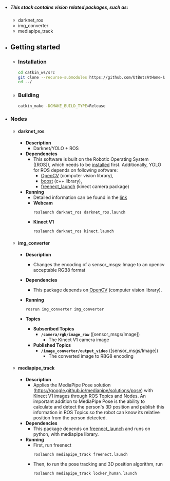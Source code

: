 - ##### This stack contains vision related packages, such as:
    - darknet_ros
    - img_converter
    - mediapipe_track

- ## Getting started
    - ### Installation
        ```bash 
        cd catkin_ws/src
        git clone --recurse-submodules https://github.com/UtBotsAtHome-UTFPR/utbots_vision.git
        cd ../
        ```

    - ### Building
        ```bash
        catkin_make -DCMAKE_BUILD_TYPE=Release
        ```
- ### Nodes
    - #### darknet_ros
        - **Description**
            - Darknet/YOLO + ROS
        - **Dependencies**
            - This software is built on the Robotic Operating System ([ROS]), which needs to be [installed](http://wiki.ros.org) first. Additionally, YOLO for ROS depends on following software:
                - [OpenCV](http://opencv.org/) (computer vision library),
                - [boost](http://www.boost.org/) (c++ library),
                - [freenect_launch](https://github.com/ros-drivers/freenect_stack) (kinect camera package)
        - **Running** 
            - Detailed information can be found in the [link](https://github.com/gustavo-fardo/darknet_ros)
            - **Webcam**
                ```bash
                roslaunch darknet_ros darknet_ros.launch
                ```
            - **Kinect V1**
                ```bash
                roslaunch darknet_ros kinect.launch
                ```
    - #### img_converter
        - **Description**
            - Changes the encoding of a sensor_msgs::Image to an opencv acceptable RGB8 format
        - **Dependencies**
            - This package depends on [OpenCV](http://opencv.org/) (computer vision library).
        - **Running**
            ```bash
            rosrun img_converter img_converter
            ```

        - **Topics**
            - **Subscribed Topics**
                - **`/camera/rgb/image_raw`** ([sensor_msgs/Image])
                    - The Kinect V1 camera image
            - **Published Topics**
                - **`/image_converter/output_video`** ([sensor_msgs/Image])
                    - The converted image to RBG8 encoding

    - #### mediapipe_track
        - **Description**
            - Applies the MediaPipe Pose solution (https://google.github.io/mediapipe/solutions/pose) with Kinect V1 images through ROS Topics and Nodes. An important addition to MediaPipe Pose is the ability to calculate and detect the person's 3D position and publish this information in ROS Topics so the robot can know its relative position from the person detected.
        - **Dependencies**
            - This package depends on [freenect_launch](https://github.com/ros-drivers/freenect_stack) and runs on python, with mediapipe library.
        - **Running**
            - First, run freenect
                ```bash
                roslaunch mediapipe_track freenect.launch
                ```
            - Then, to run the pose tracking and 3D position algorithm, run 
                ```bash
                roslaunch mediapipe_track locker_human.launch
                ```

